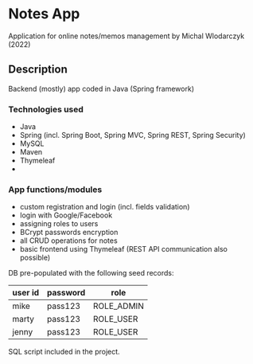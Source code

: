 # Notes App

Application for online notes/memos management
by Michal Wlodarczyk (2022)


## Description
Backend (mostly) app coded in Java (Spring framework)


### Technologies used
- Java
- Spring (incl. Spring Boot, Spring MVC, Spring REST, Spring Security)
- MySQL
- Maven
- Thymeleaf
- 

### App functions/modules
- custom registration and login (incl. fields validation)
- login with Google/Facebook
- assigning roles to users
- BCrypt passwords encryption
- all CRUD operations for notes
- basic frontend using Thymeleaf (REST API communication also possible)


DB pre-populated with the following seed records:

| user id | password | role |
|---------|----------|------|
| mike    | pass123  | ROLE_ADMIN |
| marty   | pass123  | ROLE_USER |
| jenny   | pass123  | ROLE_USER |

SQL script included in the project.